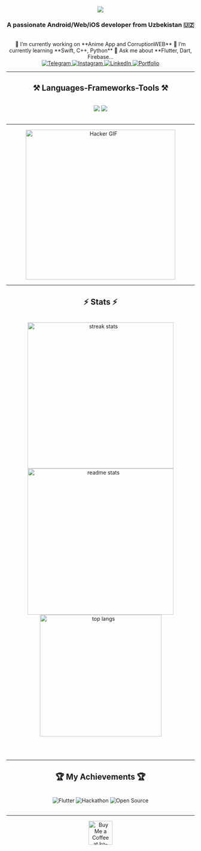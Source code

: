 <!--
**fudzoFlutter/fudzoFlutter** is a ✨ _special_ ✨ repository because its `README.md` (this file) appears on your GitHub profile.

Here are some ideas to get you started:
- 🔭 I’m currently working on ...
- 🌱 I’m currently learning ...
- 👯 I’m looking to collaborate on ...
- 🤔 I’m looking for help with ...
- 💬 Ask me about ...
- 📫 How to reach me: ...
- 😄 Pronouns: ...
- ⚡ Fun fact: ...
-->

<h1 align="center">
    <img src="https://readme-typing-svg.herokuapp.com/?font=Righteous&size=35&center=true&vCenter=true&width=500&height=70&duration=4000&lines=Hi+There!+👋;+I'm+Fudzo+Flutter!;" />
</h1>

<h3 align="center">A passionate Android/Web/iOS developer from Uzbekistan 🇺🇿</h3>

<br/>

<div align="center">
 🔭 I’m currently working on **Anime App and CorruptionWEB**  
 🌱 I’m currently learning **Swift, C++, Python**  
 💬 Ask me about **Flutter, Dart, Firebase...
</div>

<div align="center"> 
  <a href="https://t.me/fudzoFlutter" target="_blank">
    <img src="https://img.shields.io/badge/Telegram-2CA5E0?style=for-the-badge&logo=telegram&logoColor=white" alt="Telegram"/>
  </a>
  <a href="https://instagram.com/fudzoFlutter" target="_blank">
    <img src="https://img.shields.io/badge/Instagram-%23E4405F.svg?style=for-the-badge&logo=Instagram&logoColor=white" alt="Instagram"/>
  </a>
  <a href="https://linkedin.com/in/Juratbek-Nurullayev" target="_blank">
    <img src="https://img.shields.io/badge/LinkedIn-0077B5?style=for-the-badge&logo=linkedin&logoColor=white" alt="LinkedIn"/>
  </a>
  <a href="https://fudzoflutter.uz" target="_blank">
    <img src="https://img.shields.io/badge/Portfolio-FF5722?style=for-the-badge&logo=todoist&logoColor=white" alt="Portfolio"/>
  </a>
</div>

<hr/>

<h2 align="center">⚒️ Languages-Frameworks-Tools ⚒️</h2>
<br/>
<div align="center">
    <img src="https://skillicons.dev/icons?i=flutter,dart,firebase,androidstudio,vscode,github,figma,git" />
    <img src="https://skillicons.dev/icons?i=python,cpp,swift,html,css,javascript,mysql" /><br>
</div>

<br/>
<hr/>

<div align="center">
  <img src="https://media.giphy.com/media/v1.Y2lkPTc5MGI3NjExN2U3NzZmYzVhYzVhYzVhYzVhYzVhYzVhYzVhYzVhYzVhYzVhYzVhYzVhYzVhYzVhYzVhY/giphy.gif" alt="Hacker GIF" width="400"/>
</div>

<hr/>

<h2 align="center">⚡ Stats ⚡</h2>
<br>
<div align="center">
  <img width=390 src="https://github-readme-streak-stats.herokuapp.com/?user=fudzoFlutter&count_private=true&theme=radical&border_radius=10" alt="streak stats"/>
  <img width=390 src="https://github-readme-stats.vercel.app/api?username=fudzoFlutter&count_private=true&show_icons=true&theme=radical&rank_icon=github&border_radius=10" alt="readme stats" />
  <br/>
  <img width=325 align="center" src="https://github-readme-stats.vercel.app/api/top-langs/?username=fudzoFlutter&hide=HTML&langs_count=8&layout=compact&theme=radical&border_radius=10&size_weight=0.5&count_weight=0.5&exclude_repo=github-readme-stats" alt="top langs" />
</div>

<br/><br/>

<hr/>

<h2 align="center">🏆 My Achievements 🏆</h2>
<br/>
<div align="center">
  <img src="https://img.shields.io/badge/Flutter-Expert-blue?style=flat-square&logo=flutter" alt="Flutter"/>
  <img src="https://img.shields.io/badge/Hackathon-Winner-green?style=flat-square&logo=devpost" alt="Hackathon"/>
  <img src="https://img.shields.io/badge/Open%20Source-Contributor-orange?style=flat-square&logo=github" alt="Open Source"/>
</div>

<br/>
<hr/>

<div align="center">
  <a href='https://ko-fi.com/fudzoFlutter' target='_blank'>
    <img height='64' style='border:0px;height:64px;' src='https://storage.ko-fi.com/cdn/kofi1.png?v=3' border='0' alt='Buy Me a Coffee at ko-fi.com' />
  </a>
</div>

<br/>
